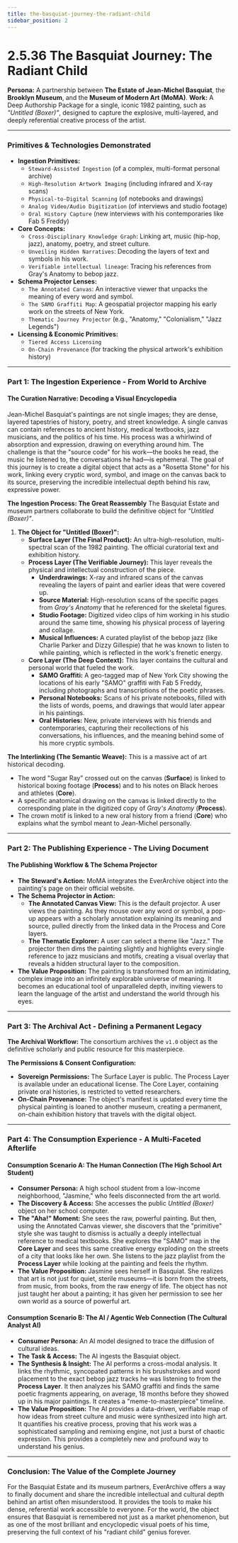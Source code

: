```yaml
---
title: the-basquiat-journey-the-radiant-child
sidebar_position: 2
---
```


# 2.5.36 The Basquiat Journey: The Radiant Child

**Persona:** A partnership between **The Estate of Jean-Michel Basquiat**, the **Brooklyn Museum**, and the **Museum of Modern Art (MoMA)**.
**Work:** A Deep Authorship Package for a single, iconic 1982 painting, such as *"Untitled (Boxer)"*, designed to capture the explosive, multi-layered, and deeply referential creative process of the artist.

---

### **Primitives & Technologies Demonstrated**

*   **Ingestion Primitives:**
    *   `Steward-Assisted Ingestion` (of a complex, multi-format personal archive)
    *   `High-Resolution Artwork Imaging` (including infrared and X-ray scans)
    *   `Physical-to-Digital Scanning` (of notebooks and drawings)
    *   `Analog Video/Audio Digitization` (of interviews and studio footage)
    *   `Oral History Capture` (new interviews with his contemporaries like Fab 5 Freddy)
*   **Core Concepts:**
    *   `Cross-Disciplinary Knowledge Graph`: Linking art, music (hip-hop, jazz), anatomy, poetry, and street culture.
    *   `Unveiling Hidden Narratives`: Decoding the layers of text and symbols in his work.
    *   `Verifiable intellectual lineage`: Tracing his references from Gray's Anatomy to bebop jazz.
*   **Schema Projector Lenses:**
    *   `The Annotated Canvas`: An interactive viewer that unpacks the meaning of every word and symbol.
    *   `The SAMO Graffiti Map`: A geospatial projector mapping his early work on the streets of New York.
    *   `Thematic Journey Projector` (e.g., "Anatomy," "Colonialism," "Jazz Legends")
*   **Licensing & Economic Primitives:**
    *   `Tiered Access Licensing`
    *   `On-Chain Provenance` (for tracking the physical artwork's exhibition history)

---

### **Part 1: The Ingestion Experience - From World to Archive**

#### **The Curation Narrative: Decoding a Visual Encyclopedia**
Jean-Michel Basquiat's paintings are not single images; they are dense, layered tapestries of history, poetry, and street knowledge. A single canvas can contain references to ancient history, medical textbooks, jazz musicians, and the politics of his time. His process was a whirlwind of absorption and expression, drawing on everything around him. The challenge is that the "source code" for his work—the books he read, the music he listened to, the conversations he had—is ephemeral. The goal of this journey is to create a digital object that acts as a "Rosetta Stone" for his work, linking every cryptic word, symbol, and image on the canvas back to its source, preserving the incredible intellectual depth behind his raw, expressive power.

**The Ingestion Process: The Great Reassembly**
The Basquiat Estate and museum partners collaborate to build the definitive object for *"Untitled (Boxer)"*.

1.  **The Object for "Untitled (Boxer)":**
    *   **Surface Layer (The Final Product):** An ultra-high-resolution, multi-spectral scan of the 1982 painting. The official curatorial text and exhibition history.
    *   **Process Layer (The Verifiable Journey):** This layer reveals the physical and intellectual construction of the piece.
        *   **Underdrawings:** X-ray and infrared scans of the canvas revealing the layers of paint and earlier ideas that were covered up.
        *   **Source Material:** High-resolution scans of the specific pages from *Gray's Anatomy* that he referenced for the skeletal figures.
        *   **Studio Footage:** Digitized video clips of him working in his studio around the same time, showing his physical process of layering and collage.
        *   **Musical Influences:** A curated playlist of the bebop jazz (like Charlie Parker and Dizzy Gillespie) that he was known to listen to while painting, which is reflected in the work's frenetic energy.
    *   **Core Layer (The Deep Context):** This layer contains the cultural and personal world that fueled the work.
        *   **SAMO Graffiti:** A geo-tagged map of New York City showing the locations of his early "SAMO" graffiti with Fab 5 Freddy, including photographs and transcriptions of the poetic phrases.
        *   **Personal Notebooks:** Scans of his private notebooks, filled with the lists of words, poems, and drawings that would later appear in his paintings.
        *   **Oral Histories:** New, private interviews with his friends and contemporaries, capturing their recollections of his conversations, his influences, and the meaning behind some of his more cryptic symbols.

**The Interlinking (The Semantic Weave):**
This is a massive act of art historical decoding.
*   The word "Sugar Ray" crossed out on the canvas (**Surface**) is linked to historical boxing footage (**Process**) and to his notes on Black heroes and athletes (**Core**).
*   A specific anatomical drawing on the canvas is linked directly to the corresponding plate in the digitized copy of *Gray's Anatomy* (**Process**).
*   The crown motif is linked to a new oral history from a friend (**Core**) who explains what the symbol meant to Jean-Michel personally.

---

### **Part 2: The Publishing Experience - The Living Document**

#### **The Publishing Workflow & The Schema Projector**
*   **The Steward's Action:** MoMA integrates the EverArchive object into the painting's page on their official website.
*   **The Schema Projector in Action:**
    *   **The Annotated Canvas View:** This is the default projector. A user views the painting. As they mouse over any word or symbol, a pop-up appears with a scholarly annotation explaining its meaning and source, pulled directly from the linked data in the Process and Core layers.
    *   **The Thematic Explorer:** A user can select a theme like "Jazz." The projector then dims the painting slightly and highlights every single reference to jazz musicians and motifs, creating a visual overlay that reveals a hidden structural layer to the composition.
*   **The Value Proposition:** The painting is transformed from an intimidating, complex image into an infinitely explorable universe of meaning. It becomes an educational tool of unparalleled depth, inviting viewers to learn the language of the artist and understand the world through his eyes.

---

### **Part 3: The Archival Act - Defining a Permanent Legacy**

**The Archival Workflow:**
The consortium archives the `v1.0` object as the definitive scholarly and public resource for this masterpiece.

**The Permissions & Consent Configuration:**
*   **Sovereign Permissions:** The Surface Layer is public. The Process Layer is available under an educational license. The Core Layer, containing private oral histories, is restricted to vetted researchers.
*   **On-Chain Provenance:** The object's manifest is updated every time the physical painting is loaned to another museum, creating a permanent, on-chain exhibition history that travels with the digital object.

---

### **Part 4: The Consumption Experience - A Multi-Faceted Afterlife**

#### **Consumption Scenario A: The Human Connection (The High School Art Student)**
*   **Consumer Persona:** A high school student from a low-income neighborhood, "Jasmine," who feels disconnected from the art world.
*   **The Discovery & Access:** She accesses the public *Untitled (Boxer)* object on her school computer.
*   **The "Aha!" Moment:** She sees the raw, powerful painting. But then, using the Annotated Canvas viewer, she discovers that the "primitive" style she was taught to dismiss is actually a deeply intellectual reference to medical textbooks. She explores the "SAMO" map in the **Core Layer** and sees this same creative energy exploding on the streets of a city that looks like her own. She listens to the jazz playlist from the **Process Layer** while looking at the painting and feels the rhythm.
*   **The Value Proposition:** Jasmine sees herself in Basquiat. She realizes that art is not just for quiet, sterile museums—it is born from the streets, from music, from books, from the raw energy of life. The object has not just taught her about a painting; it has given her permission to see her own world as a source of powerful art.

#### **Consumption Scenario B: The AI / Agentic Web Connection (The Cultural Analyst AI)**
*   **Consumer Persona:** An AI model designed to trace the diffusion of cultural ideas.
*   **The Task & Access:** The AI ingests the Basquiat object.
*   **The Synthesis & Insight:** The AI performs a cross-modal analysis. It links the rhythmic, syncopated patterns in his brushstrokes and word placement to the exact bebop jazz tracks he was listening to from the **Process Layer**. It then analyzes his SAMO graffiti and finds the same poetic fragments appearing, on average, 18 months before they showed up in his major paintings. It creates a "meme-to-masterpiece" timeline.
*   **The Value Proposition:** The AI provides a data-driven, verifiable map of how ideas from street culture and music were synthesized into high art. It quantifies his creative process, proving that his work was a sophisticated sampling and remixing engine, not just a burst of chaotic expression. This provides a completely new and profound way to understand his genius.

---

### **Conclusion: The Value of the Complete Journey**
For the Basquiat Estate and its museum partners, EverArchive offers a way to finally document and share the incredible intellectual and cultural depth behind an artist often misunderstood. It provides the tools to make his dense, referential work accessible to everyone. For the world, the object ensures that Basquiat is remembered not just as a market phenomenon, but as one of the most brilliant and encyclopedic visual poets of his time, preserving the full context of his "radiant child" genius forever.
